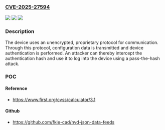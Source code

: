 ### [CVE-2025-27594](https://cve.mitre.org/cgi-bin/cvename.cgi?name=CVE-2025-27594)
![](https://img.shields.io/static/v1?label=Product&message=SICK%20DL100-2xxxxxxx&color=blue)
![](https://img.shields.io/static/v1?label=Version&message=all%20versions%20&color=brightgreen)
![](https://img.shields.io/static/v1?label=Vulnerability&message=CWE-319%20Cleartext%20Transmission%20of%20Sensitive%20Information&color=brightgreen)

### Description

The device uses an unencrypted, proprietary protocol for communication. Through this protocol, configuration data is transmitted and device authentication is performed. An attacker can thereby intercept the authentication hash and use it to log into the device using a pass-the-hash attack.

### POC

#### Reference
- https://www.first.org/cvss/calculator/3.1

#### Github
- https://github.com/fkie-cad/nvd-json-data-feeds

